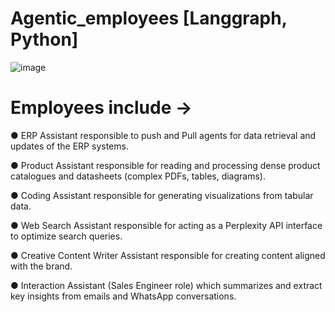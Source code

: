 # Agentic_employees [Langgraph, Python]
![image](https://github.com/user-attachments/assets/3f671e76-ed61-442f-8775-fb4a404643a0)
# Employees include ->

●  ERP Assistant responsible to push and Pull agents for data retrieval and updates of the ERP systems. 

●  Product Assistant responsible for reading and processing dense product catalogues and datasheets (complex PDFs, tables, diagrams). 

●  Coding Assistant responsible for generating visualizations from tabular data. 

●  Web Search Assistant responsible for acting as a Perplexity API interface to optimize search queries. 

●  Creative Content Writer Assistant responsible for creating content aligned with the brand. 

●  Interaction Assistant (Sales Engineer role) which summarizes and extract key insights from emails and WhatsApp conversations. 
 
